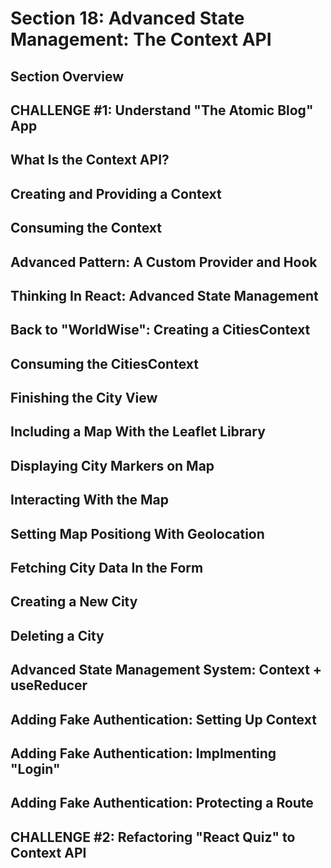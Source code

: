 # Section 18: Advanced State Management: The Context API

## Section Overview

## CHALLENGE #1: Understand "The Atomic Blog" App

## What Is the Context API?

## Creating and Providing a Context

## Consuming the Context

## Advanced Pattern: A Custom Provider and Hook

## Thinking In React: Advanced State Management

## Back to "WorldWise": Creating a CitiesContext

## Consuming the CitiesContext

## Finishing the City View

## Including a Map With the Leaflet Library

## Displaying City Markers on Map

## Interacting With the Map

## Setting Map Positiong With Geolocation

## Fetching City Data In the Form

## Creating a New City

## Deleting a City

## Advanced State Management System: Context + useReducer

## Adding Fake Authentication: Setting Up Context

## Adding Fake Authentication: Implmenting "Login"

## Adding Fake Authentication: Protecting a Route

## CHALLENGE #2: Refactoring "React Quiz" to Context API
